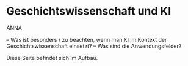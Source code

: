 # Geschichtswissenschaft und KI

ANNA

–	Was ist besonders / zu beachten, wenn man KI im Kontext der Geschichtswissenschaft einsetzt?
–	Was sind die Anwendungsfelder?

 
Diese Seite befindet sich im Aufbau.